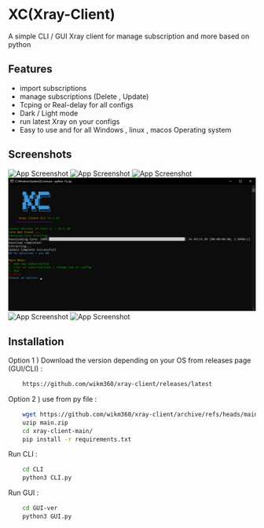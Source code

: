 
# XC(Xray-Client)

A simple CLI / GUI Xray client for manage subscription and more based on python


## Features

- import subscriptions
- manage subscriptions (Delete , Update)
- Tcping or Real-delay for all configs
- Dark / Light mode
- run latest Xray on your configs
- Easy to use and for all Windows , linux , macos Operating  system


## Screenshots

![App Screenshot](https://github.com/wikm360/xray-client/blob/dev/screenshot/1.png?raw=true)
![App Screenshot](https://github.com/wikm360/xray-client/blob/dev/screenshot/2.png?raw=true)
![App Screenshot](https://github.com/wikm360/xray-client/blob/dev/screenshot/3.png?raw=true)
![App Screenshot](https://github.com/wikm360/xray-client/blob/dev/screenshot/4.png?raw=true)
![App Screenshot](https://github.com/wikm360/xray-client/blob/dev/screenshot/5.png?raw=true)
![App Screenshot](https://github.com/wikm360/xray-client/blob/dev/screenshot/6.png?raw=true)


## Installation


Option 1 ) Download the version depending on your OS from releases page (GUI/CLI) :

```bash
    https://github.com/wikm360/xray-client/releases/latest
```

Option 2 ) use from py file :

```bash
    wget https://github.com/wikm360/xray-client/archive/refs/heads/main.zip
    uzip main.zip
    cd xray-client-main/
    pip install -r requirements.txt

```
Run CLI :
```bash
    cd CLI
    python3 CLI.py

```
Run GUI :
```bash
    cd GUI-ver
    python3 GUI.py

```
